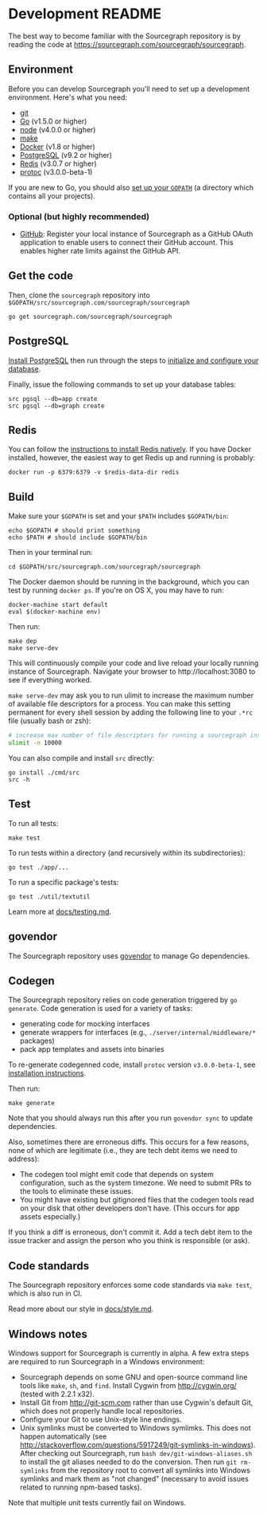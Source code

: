 # Development README

The best way to become familiar with the Sourcegraph repository is by
reading the code at https://sourcegraph.com/sourcegraph/sourcegraph.

## Environment

Before you can develop Sourcegraph you'll need to set up a
development environment. Here's what you need:

- [git](https://git-scm.com/book/en/v2/Getting-Started-Installing-Git)
- [Go](https://golang.org/doc/install) (v1.5.0 or higher)
- [node](https://nodejs.org/en/download/) (v4.0.0 or higher)
- [make](https://www.gnu.org/software/make/)
- [Docker](https://docs.docker.com/engine/installation/) (v1.8 or higher)
- [PostgreSQL](https://wiki.postgresql.org/wiki/Detailed_installation_guides) (v9.2 or higher)
- [Redis](http://redis.io/) (v3.0.7 or higher)
- [protoc](https://github.com/google/protobuf/tree/v3.0.0-beta-1#c-installation---unix) (v3.0.0-beta-1)

If you are new to Go, you should also [set up your `GOPATH`](https://golang.org/doc/code.html#GOPATH)
(a directory which contains all your projects).

### Optional (but highly recommended)

- [GitHub](https://github.com/settings/applications/new): Register
  your local instance of Sourcegraph as a GitHub OAuth application to
  enable users to connect their GitHub account. This enables higher
  rate limits against the GitHub API.

## Get the code

Then, clone the `sourcegraph` repository into `$GOPATH/src/sourcegraph.com/sourcegraph/sourcegraph`

```
go get sourcegraph.com/sourcegraph/sourcegraph
```

## PostgreSQL

[Install PostgreSQL](https://wiki.postgresql.org/wiki/Detailed_installation_guides) then run through the
steps to [initialize and configure your database](https://sourcegraph.com/sourcegraph/sourcegraph@master/-/blob/docs/config/storage.md).

Finally, issue the following commands to set up your database tables:

```
src pgsql --db=app create
src pgsql --db=graph create
```

## Redis

You can follow the [instructions to install Redis natively](http://redis.io/topics/quickstart). If you have Docker installed, however, the easiest way to get Redis up and running is probably:

```
docker run -p 6379:6379 -v $redis-data-dir redis
```

## Build

Make sure your `$GOPATH` is set and your `$PATH` includes `$GOPATH/bin`:

```
echo $GOPATH # should print something
echo $PATH # should include $GOPATH/bin
```

Then in your terminal run:

`cd $GOPATH/src/sourcegraph.com/sourcegraph/sourcegraph`

The Docker daemon should be running in the background, which you can test by
running `docker ps`. If you're on OS X, you may have to run:

```
docker-machine start default
eval $(docker-machine env)
```

Then run:

```
make dep
make serve-dev
```

This will continuously compile your code and live reload your locally running
instance of Sourcegraph. Navigate your browser to http://localhost:3080 to
see if everything worked.

`make serve-dev` may ask you to run ulimit to increase the maximum number
of available file descriptors for a process. You can make this setting
permanent for every shell session by adding the following line to your
`.*rc` file (usually bash or zsh):

```bash
# increase max number of file descriptors for running a sourcegraph instance.
ulimit -n 10000
```

You can also compile and install `src` directly:
```
go install ./cmd/src
src -h
```


## Test

To run all tests:

```
make test
```

To run tests within a directory (and recursively within its
subdirectories):

```
go test ./app/...
```

To run a specific package's tests:

```
go test ./util/textutil
```

Learn more at [docs/testing.md](docs/testing.md).

## govendor

The Sourcegraph repository uses
[govendor](https://github.com/kardianos/govendor) to manage Go dependencies.

## Codegen

The Sourcegraph repository relies on code generation triggered by `go
generate`. Code generation is used for a variety of tasks:

* generating code for mocking interfaces
* generate wrappers for interfaces (e.g., `./server/internal/middleware/*` packages)
* pack app templates and assets into binaries

To re-generate codegenned code, install `protoc` version `v3.0.0-beta-1`, see
[installation instructions](https://github.com/google/protobuf/tree/v3.0.0-beta-1#c-installation---unix).

Then run:

```
make generate
```

Note that you should always run this after you run `govendor sync` to
update dependencies.

Also, sometimes there are erroneous diffs. This occurs for a few
reasons, none of which are legitimate (i.e., they are tech debt items
we need to address):

* The codegen tool might emit code that depends on system
  configuration, such as the system timezone. We need to submit PRs to
  the tools to eliminate these issues.
* You might have existing but gitignored files that the codegen tools
  read on your disk that other developers don't have. (This occurs for
  app assets especially.)

If you think a diff is erroneous, don't commit it. Add a tech debt
item to the issue tracker and assign the person who you think is
responsible (or ask).

## Code standards

The Sourcegraph repository enforces some code standards via `make
test`, which is also run in CI.

Read more about our style in [docs/style.md](docs/style.md).

## Windows notes

Windows support for Sourcegraph is currently in alpha. A few extra
steps are required to run Sourcegraph in a Windows environment:

- Sourcegraph depends on some GNU and open-source command line tools
  like `make`, `sh`, and `find`. Install Cygwin from
  http://cygwin.org/ (tested with 2.2.1 x32).
- Install Git from http://git-scm.com rather than use Cygwin's
  default Git, which does not properly handle local repositories.
- Configure your Git to use Unix-style line endings.
- Unix symlinks must be converted to Windows symlimks. This does not
  happen automatically (see
  http://stackoverflow.com/questions/5917249/git-symlinks-in-windows).
  After checking out Sourcegraph, run `bash
  dev/git-windows-aliases.sh` to install the git aliases needed to do
  the conversion. Then run `git rm-symlinks` from the repository root
  to convert all symlinks into Windows symlinks and mark them as "not
  changed" (necessary to avoid issues related to running npm-based
  tasks).

Note that multiple unit tests currently fail on Windows.
